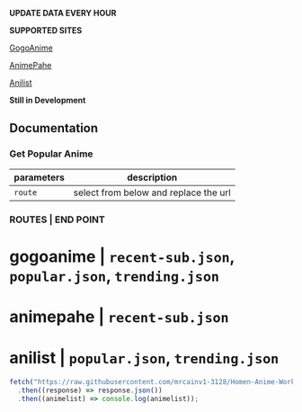 <b>UPDATE DATA EVERY HOUR</b>

<strong>SUPPORTED SITES</strong>

[GogoAnime](https://https://anitaku.to/home.html)




[AnimePahe](https://animepahe.ru/)

[Anilist](https://anilist.co/)

<strong>Still in Development</strong>

## Documentation

### Get Popular Anime

| parameters   | description       |
| ------------ | ------------------- |
| `route` | select from below and replace the url |

### ROUTES  |   END POINT
# gogoanime |  `recent-sub.json`, `popular.json`, `trending.json`

# animepahe |  `recent-sub.json`

# anilist   |  `popular.json`, `trending.json`

```js
fetch("https://raw.githubusercontent.com/mrcainv1-3128/Homen-Anime-Worker/main/anilist/trending.json")
  .then((response) => response.json())
  .then((animelist) => console.log(animelist));
```
